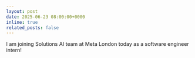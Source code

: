```yaml
---
layout: post
date: 2025-06-23 08:00:00+0000
inline: true
related_posts: false
---
```


I am joining Solutions AI team at Meta London today as a software engineer intern!
